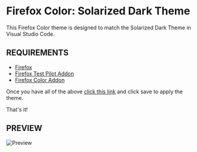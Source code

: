 # Firefox Color: Solarized Dark Theme

This Firefox Color theme is designed to match the Solarized Dark Theme in Visual Studio Code.

## REQUIREMENTS
- [Firefox](https://www.mozilla.org/en-US/firefox/new/)
- [Firefox Test Pilot Addon](https://testpilot.firefox.com/experiments)
- [Firefox Color Addon](https://testpilot.firefox.com/experiments/color)

Once you have all of the above [click this link](https://color.firefox.com/?theme=XQAAAALdAAAAAAAAAABBqYhm849SCiazH1KEGccwS-xNVAVDHz95u9hsMrksbr3JZ-m8qQkFeqV6aGFuouwazlpZphcmz0lsvIexAXHLCgIc7T4Y0FK3GI0-JAOVqaO2uLbXyQz_BwWz45hV69WHcfXQktlyhmHuzJgMcEBt40VgTs5FtkkRr4d96D2208E4S8AjYdkTYOnlEE-b6v7tSNocNtOnHb-Zoz_9ojRA) and click save to apply the theme.

That's it!

## PREVIEW
![Preview](https://raw.githubusercontent.com/AnthonyVadala/Firefox_Color-Solarized_Dark_Theme/master/preview.png)
